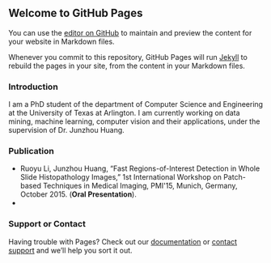 ## Welcome to GitHub Pages

You can use the [editor on GitHub](https://github.com/codemarsyu/codemarsyu.github.io/edit/master/index.md) to maintain and preview the content for your website in Markdown files.

Whenever you commit to this repository, GitHub Pages will run [Jekyll](https://jekyllrb.com/) to rebuild the pages in your site, from the content in your Markdown files.

### Introduction

I am a PhD student of the department of Computer Science and Engineering at the University of Texas at Arlington. I am currently working on data mining, machine learning, computer vision and their applications, under the supervision of Dr. Junzhou Huang.

### Publication

* Ruoyu Li, Junzhou Huang, “Fast Regions-of-Interest Detection in Whole Slide Histopathology Images,” 1st International Workshop on Patch-based Techniques in Medical Imaging, PMI'15, Munich, Germany, October 2015. (**Oral Presentation**).
* 

### Support or Contact

Having trouble with Pages? Check out our [documentation](https://help.github.com/categories/github-pages-basics/) or [contact support](https://github.com/contact) and we’ll help you sort it out.
